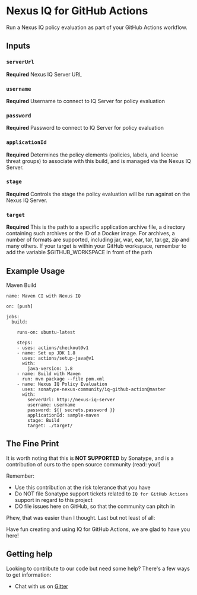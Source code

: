 # Nexus IQ for GitHub Actions

Run a Nexus IQ policy evaluation as part of your GitHub Actions workflow.

## Inputs

### `serverUrl`

**Required** Nexus IQ Server URL

### `username`

**Required** Username to connect to IQ Server for policy evaluation

### `password`

**Required** Password to connect to IQ Server for policy evaluation

### `applicationId`

**Required** Determines the policy elements (policies, labels, and license threat groups) to associate with this build, and is managed via the Nexus IQ Server.

### `stage`

**Required** Controls the stage the policy evaluation will be run against on the Nexus IQ Server.

### `target`

**Required** This is the path to a specific application archive file, a directory containing such archives or the ID of a Docker image. For archives, a number of formats are supported, including jar, war, ear, tar, tar.gz, zip and many others. If your target is within your GitHub workspace, remember to add the variable $GITHUB_WORKSPACE in front of the path

## Example Usage

Maven Build

```
name: Maven CI with Nexus IQ

on: [push]

jobs:
  build:

    runs-on: ubuntu-latest

    steps:
    - uses: actions/checkout@v1
    - name: Set up JDK 1.8
      uses: actions/setup-java@v1
      with:
        java-version: 1.8
    - name: Build with Maven
      run: mvn package --file pom.xml
    - name: Nexus IQ Policy Evaluation
      uses: sonatype-nexus-community/iq-github-action@master
      with:
        serverUrl: http://nexus-iq-server
        username: username
        password: ${{ secrets.password }}
        applicationId: sample-maven
        stage: Build
        target: ./target/
```

## The Fine Print

It is worth noting that this is **NOT SUPPORTED** by Sonatype, and is a contribution of ours
to the open source community (read: you!)

Remember:

* Use this contribution at the risk tolerance that you have
* Do NOT file Sonatype support tickets related to `IQ for GitHub Actions` support in regard to this project
* DO file issues here on GitHub, so that the community can pitch in

Phew, that was easier than I thought. Last but not least of all:

Have fun creating and using IQ for GitHub Actions, we are glad to have you here!

## Getting help

Looking to contribute to our code but need some help? There's a few ways to get information:

* Chat with us on [Gitter](https://gitter.im/sonatype/nexus-developers)
